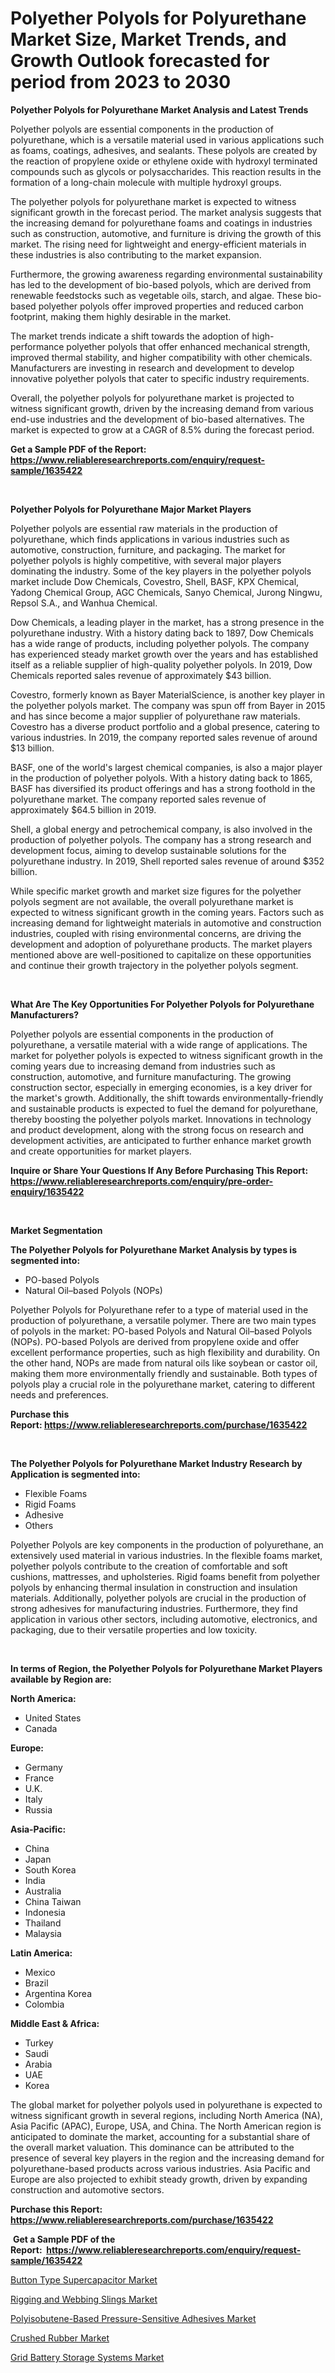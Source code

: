 <p><h1>Polyether Polyols for Polyurethane Market Size, Market Trends, and Growth Outlook forecasted for period from 2023 to 2030</h1></p><p><strong>Polyether Polyols for Polyurethane Market Analysis and Latest Trends</strong></p>
<p><p>Polyether polyols are essential components in the production of polyurethane, which is a versatile material used in various applications such as foams, coatings, adhesives, and sealants. These polyols are created by the reaction of propylene oxide or ethylene oxide with hydroxyl terminated compounds such as glycols or polysaccharides. This reaction results in the formation of a long-chain molecule with multiple hydroxyl groups.</p><p>The polyether polyols for polyurethane market is expected to witness significant growth in the forecast period. The market analysis suggests that the increasing demand for polyurethane foams and coatings in industries such as construction, automotive, and furniture is driving the growth of this market. The rising need for lightweight and energy-efficient materials in these industries is also contributing to the market expansion.</p><p>Furthermore, the growing awareness regarding environmental sustainability has led to the development of bio-based polyols, which are derived from renewable feedstocks such as vegetable oils, starch, and algae. These bio-based polyether polyols offer improved properties and reduced carbon footprint, making them highly desirable in the market.</p><p>The market trends indicate a shift towards the adoption of high-performance polyether polyols that offer enhanced mechanical strength, improved thermal stability, and higher compatibility with other chemicals. Manufacturers are investing in research and development to develop innovative polyether polyols that cater to specific industry requirements.</p><p>Overall, the polyether polyols for polyurethane market is projected to witness significant growth, driven by the increasing demand from various end-use industries and the development of bio-based alternatives. The market is expected to grow at a CAGR of 8.5% during the forecast period.</p></p>
<p><strong>Get a Sample PDF of the Report:&nbsp; <a href="https://www.reliableresearchreports.com/enquiry/request-sample/1635422">https://www.reliableresearchreports.com/enquiry/request-sample/1635422</a></strong></p>
<p>&nbsp;</p>
<p><strong>Polyether Polyols for Polyurethane Major Market Players</strong></p>
<p><p>Polyether polyols are essential raw materials in the production of polyurethane, which finds applications in various industries such as automotive, construction, furniture, and packaging. The market for polyether polyols is highly competitive, with several major players dominating the industry. Some of the key players in the polyether polyols market include Dow Chemicals, Covestro, Shell, BASF, KPX Chemical, Yadong Chemical Group, AGC Chemicals, Sanyo Chemical, Jurong Ningwu, Repsol S.A., and Wanhua Chemical.</p><p>Dow Chemicals, a leading player in the market, has a strong presence in the polyurethane industry. With a history dating back to 1897, Dow Chemicals has a wide range of products, including polyether polyols. The company has experienced steady market growth over the years and has established itself as a reliable supplier of high-quality polyether polyols. In 2019, Dow Chemicals reported sales revenue of approximately $43 billion.</p><p>Covestro, formerly known as Bayer MaterialScience, is another key player in the polyether polyols market. The company was spun off from Bayer in 2015 and has since become a major supplier of polyurethane raw materials. Covestro has a diverse product portfolio and a global presence, catering to various industries. In 2019, the company reported sales revenue of around $13 billion.</p><p>BASF, one of the world's largest chemical companies, is also a major player in the production of polyether polyols. With a history dating back to 1865, BASF has diversified its product offerings and has a strong foothold in the polyurethane market. The company reported sales revenue of approximately $64.5 billion in 2019.</p><p>Shell, a global energy and petrochemical company, is also involved in the production of polyether polyols. The company has a strong research and development focus, aiming to develop sustainable solutions for the polyurethane industry. In 2019, Shell reported sales revenue of around $352 billion.</p><p>While specific market growth and market size figures for the polyether polyols segment are not available, the overall polyurethane market is expected to witness significant growth in the coming years. Factors such as increasing demand for lightweight materials in automotive and construction industries, coupled with rising environmental concerns, are driving the development and adoption of polyurethane products. The market players mentioned above are well-positioned to capitalize on these opportunities and continue their growth trajectory in the polyether polyols segment.</p></p>
<p>&nbsp;</p>
<p><strong>What Are The Key Opportunities For Polyether Polyols for Polyurethane Manufacturers?</strong></p>
<p><p>Polyether polyols are essential components in the production of polyurethane, a versatile material with a wide range of applications. The market for polyether polyols is expected to witness significant growth in the coming years due to increasing demand from industries such as construction, automotive, and furniture manufacturing. The growing construction sector, especially in emerging economies, is a key driver for the market's growth. Additionally, the shift towards environmentally-friendly and sustainable products is expected to fuel the demand for polyurethane, thereby boosting the polyether polyols market. Innovations in technology and product development, along with the strong focus on research and development activities, are anticipated to further enhance market growth and create opportunities for market players.</p></p>
<p><strong>Inquire or Share Your Questions If Any Before Purchasing This Report: <a href="https://www.reliableresearchreports.com/enquiry/pre-order-enquiry/1635422">https://www.reliableresearchreports.com/enquiry/pre-order-enquiry/1635422</a></strong></p>
<p>&nbsp;</p>
<p><strong>Market Segmentation</strong></p>
<p><strong>The Polyether Polyols for Polyurethane Market Analysis by types is segmented into:</strong></p>
<p><ul><li>PO-based Polyols</li><li>Natural Oil–based Polyols (NOPs)</li></ul></p>
<p><p>Polyether Polyols for Polyurethane refer to a type of material used in the production of polyurethane, a versatile polymer. There are two main types of polyols in the market: PO-based Polyols and Natural Oil–based Polyols (NOPs). PO-based Polyols are derived from propylene oxide and offer excellent performance properties, such as high flexibility and durability. On the other hand, NOPs are made from natural oils like soybean or castor oil, making them more environmentally friendly and sustainable. Both types of polyols play a crucial role in the polyurethane market, catering to different needs and preferences.</p></p>
<p><strong>Purchase this Report:&nbsp;<a href="https://www.reliableresearchreports.com/purchase/1635422">https://www.reliableresearchreports.com/purchase/1635422</a></strong></p>
<p>&nbsp;</p>
<p><strong>The Polyether Polyols for Polyurethane Market Industry Research by Application is segmented into:</strong></p>
<p><ul><li>Flexible Foams</li><li>Rigid Foams</li><li>Adhesive</li><li>Others</li></ul></p>
<p><p>Polyether Polyols are key components in the production of polyurethane, an extensively used material in various industries. In the flexible foams market, polyether polyols contribute to the creation of comfortable and soft cushions, mattresses, and upholsteries. Rigid foams benefit from polyether polyols by enhancing thermal insulation in construction and insulation materials. Additionally, polyether polyols are crucial in the production of strong adhesives for manufacturing industries. Furthermore, they find application in various other sectors, including automotive, electronics, and packaging, due to their versatile properties and low toxicity.</p></p>
<p>&nbsp;</p>
<p><strong>In terms of Region, the Polyether Polyols for Polyurethane Market Players available by Region are:</strong></p>
<p>
    <p> <strong> North America: </strong>
        <ul>
            <li>United States</li>
            <li>Canada</li>
        </ul>
        </p> 
    <p> <strong> Europe: </strong>
        <ul>
            <li>Germany</li>
            <li>France</li>
            <li>U.K.</li>
            <li>Italy</li>
            <li>Russia</li>
        </ul>
        </p> 
    <p> <strong> Asia-Pacific: </strong>
        <ul>
            <li>China</li>
            <li>Japan</li>
            <li>South Korea</li>
            <li>India</li>
            <li>Australia</li>
            <li>China Taiwan</li>
            <li>Indonesia</li>
            <li>Thailand</li>
            <li>Malaysia</li>
        </ul>
        </p> 
    <p> <strong> Latin America: </strong>
        <ul>
            <li>Mexico</li>
            <li>Brazil</li>
            <li>Argentina Korea</li>
            <li>Colombia</li>
        </ul>
        </p> 
    <p> <strong> Middle East & Africa: </strong>
        <ul>
            <li>Turkey</li>
            <li>Saudi</li>
            <li>Arabia</li>
            <li>UAE</li>
            <li>Korea</li>
        </ul>
    </p>
    </p>
<p><p>The global market for polyether polyols used in polyurethane is expected to witness significant growth in several regions, including North America (NA), Asia Pacific (APAC), Europe, USA, and China. The North American region is anticipated to dominate the market, accounting for a substantial share of the overall market valuation. This dominance can be attributed to the presence of several key players in the region and the increasing demand for polyurethane-based products across various industries. Asia Pacific and Europe are also projected to exhibit steady growth, driven by expanding construction and automotive sectors.</p></p>
<p><strong>Purchase this Report: <a href="https://www.reliableresearchreports.com/purchase/1635422">https://www.reliableresearchreports.com/purchase/1635422</a></strong></p>
<p>&nbsp;<strong>Get a Sample PDF of the Report:&nbsp;&nbsp;<a href="https://www.reliableresearchreports.com/enquiry/request-sample/1635422">https://www.reliableresearchreports.com/enquiry/request-sample/1635422</a></strong></p>
<p><strong></strong></p>
<p><p><a href="https://www.linkedin.com/pulse/decoding-button-type-supercapacitor-market-deep-dive-latest-trends-cklgc/">Button Type Supercapacitor Market</a></p><p><a href="https://www.linkedin.com/pulse/rigging-webbing-slings-market-size-growth-forecast-from-2023-stihe/">Rigging and Webbing Slings Market</a></p><p><a href="https://www.linkedin.com/pulse/polyisobutene-based-pressure-sensitive-adhesives-market-challenges-jrk7e/">Polyisobutene-Based Pressure-Sensitive Adhesives Market</a></p><p><a href="https://medium.com/@react.shoe.mask/crushed-rubber-market-size-growth-forecast-2023-2030-1a0abe4d42c6">Crushed Rubber Market</a></p><p><a href="https://medium.com/@robinsinghrp23/grid-battery-storage-systems-market-size-growth-forecast-2023-2030-a20775c6491a">Grid Battery Storage Systems Market</a></p></p>